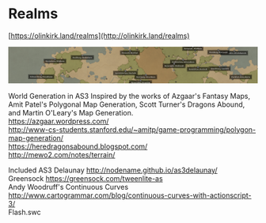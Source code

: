 # Realms

[https://olinkirk.land/realms](http://olinkirk.land/realms)

[![](docs/splash.png)](docs/splash.png)

World Generation in AS3
Inspired by the works of Azgaar's Fantasy Maps, Amit Patel's Polygonal Map Generation, Scott Turner's Dragons Abound, and Martin O'Leary's Map Generation.  
https://azgaar.wordpress.com/  
http://www-cs-students.stanford.edu/~amitp/game-programming/polygon-map-generation/  
https://heredragonsabound.blogspot.com/  
http://mewo2.com/notes/terrain/  


Included
AS3 Delaunay http://nodename.github.io/as3delaunay/  
Greensock https://greensock.com/tweenlite-as  
Andy Woodruff's Continuous Curves http://www.cartogrammar.com/blog/continuous-curves-with-actionscript-3/  
Flash.swc
